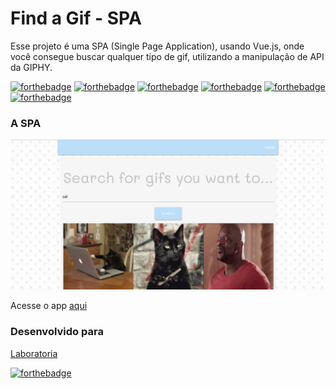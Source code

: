 Find a Gif - SPA
==============

Esse projeto é uma SPA (Single Page Application), usando Vue.js, onde você consegue buscar qualquer tipo de gif, utilizando a manipulação de API da GIPHY.

[![forthebadge](https://forthebadge.com/images/badges/uses-css.svg)](https://forthebadge.com)
[![forthebadge](https://forthebadge.com/images/badges/uses-git.svg)](https://forthebadge.com)
[![forthebadge](https://forthebadge.com/images/badges/uses-html.svg)](https://forthebadge.com)
[![forthebadge](https://forthebadge.com/images/badges/uses-js.svg)](https://forthebadge.com)
[![forthebadge](https://forthebadge.com/images/badges/made-with-javascript.svg)](https://forthebadge.com)
[![forthebadge](https://forthebadge.com/images/badges/made-with-vue.svg)](https://forthebadge.com)

### A SPA

![screenshot](https://raw.githubusercontent.com/carolero/find-a-gif/master/screenshot.jpg)

Acesse o app [aqui](https://carolero.github.io/find-a-gif/)

### Desenvolvido para
[Laboratoria](https://www.laboratoria.la/br)

[![forthebadge](https://forthebadge.com/images/badges/winter-is-coming.svg)](https://forthebadge.com)

